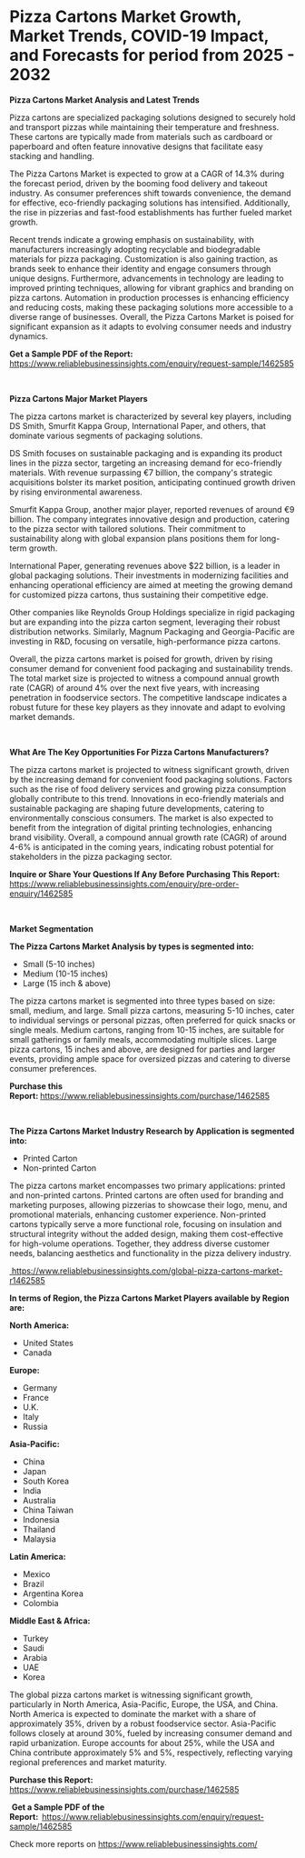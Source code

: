<p><h1>Pizza Cartons Market Growth, Market Trends, COVID-19 Impact, and Forecasts for period from 2025 - 2032</h1></p><p><strong>Pizza Cartons Market Analysis and Latest Trends</strong></p>
<p><p>Pizza cartons are specialized packaging solutions designed to securely hold and transport pizzas while maintaining their temperature and freshness. These cartons are typically made from materials such as cardboard or paperboard and often feature innovative designs that facilitate easy stacking and handling. </p><p>The Pizza Cartons Market is expected to grow at a CAGR of 14.3% during the forecast period, driven by the booming food delivery and takeout industry. As consumer preferences shift towards convenience, the demand for effective, eco-friendly packaging solutions has intensified. Additionally, the rise in pizzerias and fast-food establishments has further fueled market growth. </p><p>Recent trends indicate a growing emphasis on sustainability, with manufacturers increasingly adopting recyclable and biodegradable materials for pizza packaging. Customization is also gaining traction, as brands seek to enhance their identity and engage consumers through unique designs. Furthermore, advancements in technology are leading to improved printing techniques, allowing for vibrant graphics and branding on pizza cartons. Automation in production processes is enhancing efficiency and reducing costs, making these packaging solutions more accessible to a diverse range of businesses. Overall, the Pizza Cartons Market is poised for significant expansion as it adapts to evolving consumer needs and industry dynamics.</p></p>
<p><strong>Get a Sample PDF of the Report:&nbsp;</strong> <a href="https://www.reliablebusinessinsights.com/enquiry/request-sample/1462585?utm_campaign=2768&utm_medium=2&utm_source=Github&utm_content=ia&utm_term=08032025&utm_id=pizza-cartons">https://www.reliablebusinessinsights.com/enquiry/request-sample/1462585</a></p>
<p>&nbsp;</p>
<p><strong>Pizza Cartons Major Market Players</strong></p>
<p><p>The pizza cartons market is characterized by several key players, including DS Smith, Smurfit Kappa Group, International Paper, and others, that dominate various segments of packaging solutions. </p><p>DS Smith focuses on sustainable packaging and is expanding its product lines in the pizza sector, targeting an increasing demand for eco-friendly materials. With revenue surpassing €7 billion, the company's strategic acquisitions bolster its market position, anticipating continued growth driven by rising environmental awareness.</p><p>Smurfit Kappa Group, another major player, reported revenues of around €9 billion. The company integrates innovative design and production, catering to the pizza sector with tailored solutions. Their commitment to sustainability along with global expansion plans positions them for long-term growth.</p><p>International Paper, generating revenues above $22 billion, is a leader in global packaging solutions. Their investments in modernizing facilities and enhancing operational efficiency are aimed at meeting the growing demand for customized pizza cartons, thus sustaining their competitive edge.</p><p>Other companies like Reynolds Group Holdings specialize in rigid packaging but are expanding into the pizza carton segment, leveraging their robust distribution networks. Similarly, Magnum Packaging and Georgia-Pacific are investing in R&D, focusing on versatile, high-performance pizza cartons. </p><p>Overall, the pizza cartons market is poised for growth, driven by rising consumer demand for convenient food packaging and sustainability trends. The total market size is projected to witness a compound annual growth rate (CAGR) of around 4% over the next five years, with increasing penetration in foodservice sectors. The competitive landscape indicates a robust future for these key players as they innovate and adapt to evolving market demands.</p></p>
<p>&nbsp;</p>
<p><strong>What Are The Key Opportunities For Pizza Cartons Manufacturers?</strong></p>
<p><p>The pizza cartons market is projected to witness significant growth, driven by the increasing demand for convenient food packaging solutions. Factors such as the rise of food delivery services and growing pizza consumption globally contribute to this trend. Innovations in eco-friendly materials and sustainable packaging are shaping future developments, catering to environmentally conscious consumers. The market is also expected to benefit from the integration of digital printing technologies, enhancing brand visibility. Overall, a compound annual growth rate (CAGR) of around 4-6% is anticipated in the coming years, indicating robust potential for stakeholders in the pizza packaging sector.</p></p>
<p><strong>Inquire or Share Your Questions If Any Before Purchasing This Report:</strong> <a href="https://www.reliablebusinessinsights.com/enquiry/pre-order-enquiry/1462585?utm_campaign=2768&utm_medium=2&utm_source=Github&utm_content=ia&utm_term=08032025&utm_id=pizza-cartons">https://www.reliablebusinessinsights.com/enquiry/pre-order-enquiry/1462585</a></p>
<p>&nbsp;</p>
<p><strong>Market Segmentation</strong></p>
<p><strong>The Pizza Cartons Market Analysis by types is segmented into:</strong></p>
<p><ul><li>Small (5-10 inches)</li><li>Medium (10-15 inches)</li><li>Large (15 inch & above)</li></ul></p>
<p><p>The pizza cartons market is segmented into three types based on size: small, medium, and large. Small pizza cartons, measuring 5-10 inches, cater to individual servings or personal pizzas, often preferred for quick snacks or single meals. Medium cartons, ranging from 10-15 inches, are suitable for small gatherings or family meals, accommodating multiple slices. Large pizza cartons, 15 inches and above, are designed for parties and larger events, providing ample space for oversized pizzas and catering to diverse consumer preferences.</p></p>
<p><strong>Purchase this Report:&nbsp;</strong><a href="https://www.reliablebusinessinsights.com/purchase/1462585?utm_campaign=2768&utm_medium=2&utm_source=Github&utm_content=ia&utm_term=08032025&utm_id=pizza-cartons">https://www.reliablebusinessinsights.com/purchase/1462585</a></p>
<p>&nbsp;</p>
<p><strong>The Pizza Cartons Market Industry Research by Application is segmented into:</strong></p>
<p><ul><li>Printed Carton</li><li>Non-printed Carton</li></ul></p>
<p><p>The pizza cartons market encompasses two primary applications: printed and non-printed cartons. Printed cartons are often used for branding and marketing purposes, allowing pizzerias to showcase their logo, menu, and promotional materials, enhancing customer experience. Non-printed cartons typically serve a more functional role, focusing on insulation and structural integrity without the added design, making them cost-effective for high-volume operations. Together, they address diverse customer needs, balancing aesthetics and functionality in the pizza delivery industry.</p></p>
<p><a href="https://www.reliablebusinessinsights.com/global-pizza-cartons-market-r1462585?utm_campaign=2768&utm_medium=2&utm_source=Github&utm_content=ia&utm_term=08032025&utm_id=pizza-cartons">&nbsp;https://www.reliablebusinessinsights.com/global-pizza-cartons-market-r1462585</a></p>
<p><strong>In terms of Region, the Pizza Cartons Market Players available by Region are:</strong></p>
<p>
    <p> <strong> North America: </strong>
        <ul>
            <li>United States</li>
            <li>Canada</li>
        </ul>
        </p> 
    <p> <strong> Europe: </strong>
        <ul>
            <li>Germany</li>
            <li>France</li>
            <li>U.K.</li>
            <li>Italy</li>
            <li>Russia</li>
        </ul>
        </p> 
    <p> <strong> Asia-Pacific: </strong>
        <ul>
            <li>China</li>
            <li>Japan</li>
            <li>South Korea</li>
            <li>India</li>
            <li>Australia</li>
            <li>China Taiwan</li>
            <li>Indonesia</li>
            <li>Thailand</li>
            <li>Malaysia</li>
        </ul>
        </p> 
    <p> <strong> Latin America: </strong>
        <ul>
            <li>Mexico</li>
            <li>Brazil</li>
            <li>Argentina Korea</li>
            <li>Colombia</li>
        </ul>
        </p> 
    <p> <strong> Middle East & Africa: </strong>
        <ul>
            <li>Turkey</li>
            <li>Saudi</li>
            <li>Arabia</li>
            <li>UAE</li>
            <li>Korea</li>
        </ul>
    </p>
    </p>
<p><p>The global pizza cartons market is witnessing significant growth, particularly in North America, Asia-Pacific, Europe, the USA, and China. North America is expected to dominate the market with a share of approximately 35%, driven by a robust foodservice sector. Asia-Pacific follows closely at around 30%, fueled by increasing consumer demand and rapid urbanization. Europe accounts for about 25%, while the USA and China contribute approximately 5% and 5%, respectively, reflecting varying regional preferences and market maturity.</p></p>
<p><strong>Purchase this Report: </strong><a href="https://www.reliablebusinessinsights.com/purchase/1462585?utm_campaign=2768&utm_medium=2&utm_source=Github&utm_content=ia&utm_term=08032025&utm_id=pizza-cartons">https://www.reliablebusinessinsights.com/purchase/1462585</a></p>
<p>&nbsp;<strong>Get a Sample PDF of the Report:&nbsp;&nbsp;</strong><a href="https://www.reliablebusinessinsights.com/enquiry/request-sample/1462585?utm_campaign=2768&utm_medium=2&utm_source=Github&utm_content=ia&utm_term=08032025&utm_id=pizza-cartons">https://www.reliablebusinessinsights.com/enquiry/request-sample/1462585</a></p>
<p><strong></strong></p>
<p>Check more reports on <a href="https://www.reliablebusinessinsights.com/?utm_campaign=2768&utm_medium=2&utm_source=Github&utm_content=ia&utm_term=08032025&utm_id=pizza-cartons">https://www.reliablebusinessinsights.com/</a></p>